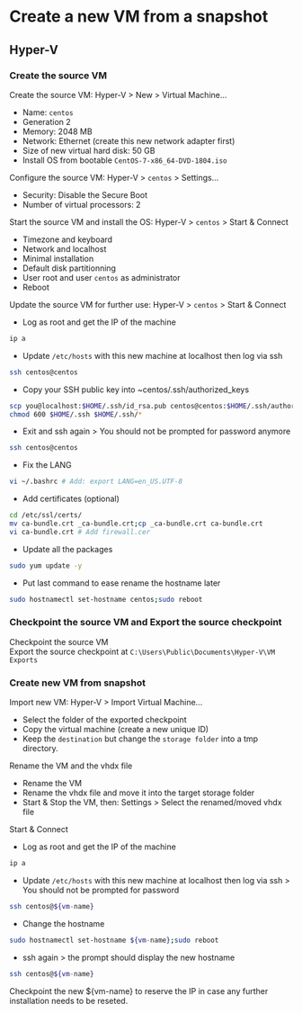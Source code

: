 # Create a new VM from a snapshot

## Hyper-V

### Create the source VM

Create the source VM: Hyper-V > New > Virtual Machine...
- Name: `centos`
- Generation 2
- Memory: 2048 MB
- Network: Ethernet (create this new network adapter first)
- Size of new virtual hard disk: 50 GB
- Install OS from bootable `CentOS-7-x86_64-DVD-1804.iso`

Configure the source VM: Hyper-V > `centos` > Settings...
- Security: Disable the Secure Boot
- Number of virtual processors: 2

Start the source VM and install the OS: Hyper-V > `centos` > Start & Connect
- Timezone and keyboard
- Network and localhost
- Minimal installation
- Default disk partitionning
- User root and user `centos` as administrator
- Reboot

Update the source VM for further use: Hyper-V > `centos` > Start & Connect
- Log as root and get the IP of the machine
```bash
ip a
```
- Update `/etc/hosts` with this new machine at localhost then log via ssh
```bash
ssh centos@centos
```
- Copy your SSH public key into ~centos/.ssh/authorized_keys
```bash
scp you@localhost:$HOME/.ssh/id_rsa.pub centos@centos:$HOME/.ssh/authorized_keys
chmod 600 $HOME/.ssh $HOME/.ssh/*
```
- Exit and ssh again > You should not be prompted for password anymore
```bash
ssh centos@centos
```
- Fix the LANG
```bash
vi ~/.bashrc # Add: export LANG=en_US.UTF-8
```
- Add certificates (optional)
```bash
cd /etc/ssl/certs/
mv ca-bundle.crt _ca-bundle.crt;cp _ca-bundle.crt ca-bundle.crt
vi ca-bundle.crt # Add firewall.cer
```
- Update all the packages
```bash
sudo yum update -y
```
- Put last command to ease rename the hostname later
```bash
sudo hostnamectl set-hostname centos;sudo reboot
```

### Checkpoint the source VM and Export the source checkpoint

Checkpoint the source VM<br/>
Export the source checkpoint at `C:\Users\Public\Documents\Hyper-V\VM Exports`

### Create new VM from snapshot

Import new VM: Hyper-V > Import Virtual Machine...
- Select the folder of the exported checkpoint
- Copy the virtual machine (create a new unique ID)
- Keep the `destination` but change the `storage folder` into a tmp directory.

Rename the VM and the vhdx file
- Rename the VM
- Rename the vhdx file and move it into the target storage folder
- Start & Stop the VM, then: Settings > Select the renamed/moved vhdx file

Start & Connect
- Log as root and get the IP of the machine
```bash
ip a
```
- Update `/etc/hosts` with this new machine at localhost then log via ssh
\> You should not be prompted for password
```bash
ssh centos@${vm-name}
```
- Change the hostname
```bash
sudo hostnamectl set-hostname ${vm-name};sudo reboot
```
- ssh again > the prompt should display the new hostname
```bash
ssh centos@${vm-name}
```

Checkpoint the new ${vm-name} to reserve the IP in case any further installation needs to be reseted.
